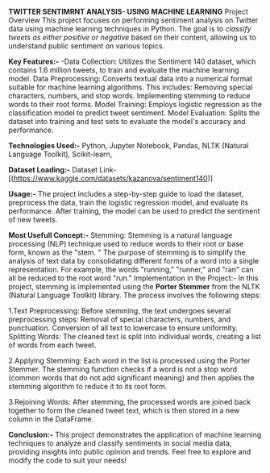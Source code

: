 **TWITTER SENTIMRNT ANALYSIS- USING MACHINE LEARNING**
Project Overview
This project focuses on performing sentiment analysis on Twitter data using machine learning techniques in Python. The goal is to *classify tweets as either positive or negative* based on their content, allowing us to understand public sentiment on various topics.

**Key Features:-**
-Data Collection: Utilizes the Sentiment 140 dataset, which contains 1.6 million tweets, to train and evaluate the machine learning model.
Data Preprocessing: Converts textual data into a numerical format suitable for machine learning algorithms. This includes:
Removing special characters, numbers, and stop words.
Implementing stemming to reduce words to their root forms.
Model Training: Employs logistic regression as the classification model to predict tweet sentiment.
Model Evaluation: Splits the dataset into training and test sets to evaluate the model's accuracy and performance.

**Technologies Used:-**
Python,
Jupyter Notebook,
Pandas,
NLTK (Natural Language Toolkit),
Scikit-learn,

**Dataset Loading:-**
Dataset Link- [(https://www.kaggle.com/datasets/kazanova/sentiment140)]


**Usage:-**
The project includes a step-by-step guide to load the dataset, preprocess the data, train the logistic regression model, and evaluate its performance.
After training, the model can be used to predict the sentiment of new tweets.

**Most Usefull Concept:-**
 Stemming: Stemming is a natural language processing (NLP) technique used to reduce words to their root or base form, known as the "stem.
 " The purpose of stemming is to simplify the analysis of text data by consolidating different forms of a word into a single representation. 
 For example, the words "running," "runner," and "ran" can all be reduced to the root word "run."
 Implementation in the Project:-
 In this project, stemming is implemented using the **Porter Stemmer** from the NLTK (Natural Language Toolkit) library. The process involves the following steps:

1.Text Preprocessing: Before stemming, the text undergoes several preprocessing steps:
Removal of special characters, numbers, and punctuation.
Conversion of all text to lowercase to ensure uniformity.
Splitting Words: The cleaned text is split into individual words, creating a list of words from each tweet.

2.Applying Stemming: Each word in the list is processed using the Porter Stemmer. The stemming function checks if a word is not a stop word (common words that do not add significant meaning)
and then applies the stemming algorithm to reduce it to its root form.

3.Rejoining Words: After stemming, the processed words are joined back together to form the cleaned tweet text, which is then stored in a new column in the DataFrame.
 

**Conclusion:-**
This project demonstrates the application of machine learning techniques to analyze and classify sentiments in social media data, providing insights into public opinion and trends. Feel free to explore and modify the code to suit your needs!
